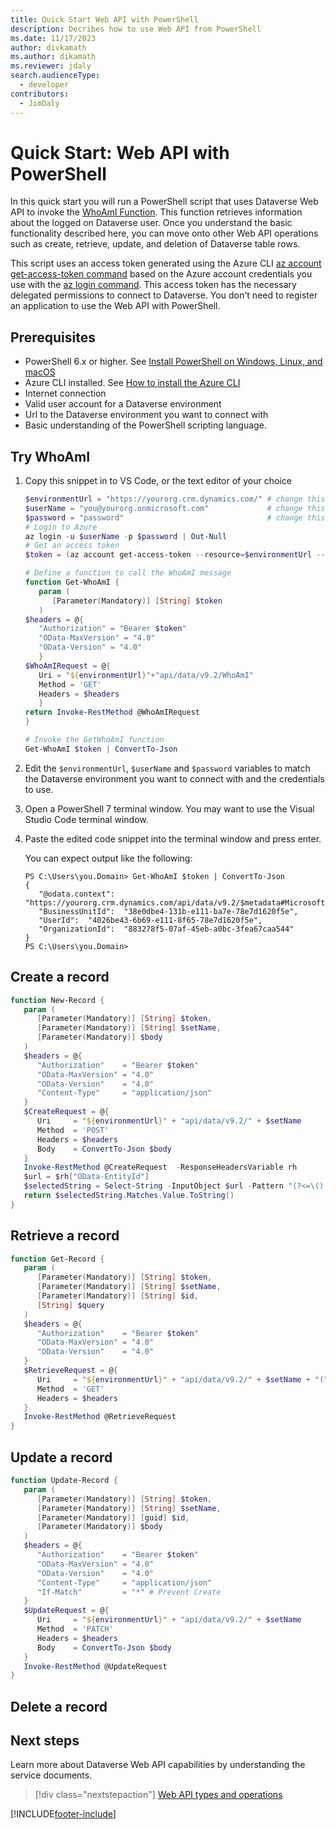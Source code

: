 ```yaml
---
title: Quick Start Web API with PowerShell
description: Decribes how to use Web API from PowerShell
ms.date: 11/17/2023
author: divkamath
ms.author: dikamath
ms.reviewer: jdaly
search.audienceType:
  - developer
contributors:
  - JimDaly
---
```


# Quick Start: Web API with PowerShell

In this quick start you will run a PowerShell script that uses Dataverse Web API to invoke the [WhoAmI Function](xref:Microsoft.Dynamics.CRM.WhoAmI). This function retrieves information about the logged on Dataverse user. Once you understand the basic functionality described here, you can move onto other Web API operations such as create, retrieve, update, and deletion of Dataverse table rows.

This script uses an access token generated using the Azure CLI [az account get-access-token command](/cli/azure/account?view=azure-cli-latest#az-account-get-access-token) based on the Azure account credentials you use with the [az login command](/cli/azure/reference-index?view=azure-cli-latest#az-login). This access token has the necessary delegated permissions to connect to Dataverse. You don't need to register an application to use the Web API with PowerShell.

## Prerequisites

- PowerShell 6.x or higher. See [Install PowerShell on Windows, Linux, and macOS](/powershell/scripting/install/installing-powershell)
- Azure CLI installed. See [How to install the Azure CLI](/cli/azure/install-azure-cli)
- Internet connection
- Valid user account for a Dataverse environment
- Url to the Dataverse environment you want to connect with
- Basic understanding of the PowerShell scripting language.

## Try WhoAmI

1. Copy this snippet in to VS Code, or the text editor of your choice

   ```powershell
   $environmentUrl = "https://yourorg.crm.dynamics.com/" # change this
   $userName = "you@yourorg.onmicrosoft.com"             # change this
   $password = "password"                                # change this
   # Login to Azure
   az login -u $userName -p $password | Out-Null
   # Get an access token
   $token = (az account get-access-token --resource=$environmentUrl --query accessToken --output tsv)
   
   # Define a function to call the WhoAmI message
   function Get-WhoAmI {
      param (
         [Parameter(Mandatory)] [String] $token
      )
   $headers = @{
      "Authorization" = "Bearer $token"
      "OData-MaxVersion" = "4.0"
      "OData-Version" = "4.0"
      }
   $WhoAmIRequest = @{
      Uri = "${environmentUrl}"+"api/data/v9.2/WhoAmI"
      Method = 'GET'
      Headers = $headers
      }
   return Invoke-RestMethod @WhoAmIRequest
   }
   
   # Invoke the GetWhoAmI function
   Get-WhoAmI $token | ConvertTo-Json
   ```

1. Edit the `$environmentUrl`, `$userName` and `$password` variables to match the Dataverse environment you want to connect with and the credentials to use.
1. Open a PowerShell 7 terminal window. You may want to use the Visual Studio Code terminal window.
1. Paste the edited code snippet into the terminal window and press enter.

   You can expect output like the following:

   ```
   PS C:\Users\you.Domain> Get-WhoAmI $token | ConvertTo-Json
   {
      "@odata.context":  "https://yourorg.crm.dynamics.com/api/data/v9.2/$metadata#Microsoft.Dynamics.CRM.WhoAmIResponse",
      "BusinessUnitId":  "38e0dbe4-131b-e111-ba7e-78e7d1620f5e",
      "UserId":  "4026be43-6b69-e111-8f65-78e7d1620f5e",
      "OrganizationId":  "883278f5-07af-45eb-a0bc-3fea67caa544"
   }
   PS C:\Users\you.Domain>
   ```

## Create a record

```powershell
function New-Record {
   param (
      [Parameter(Mandatory)] [String] $token,
      [Parameter(Mandatory)] [String] $setName,
      [Parameter(Mandatory)] $body
   )
   $headers = @{
      "Authorization"    = "Bearer $token"
      "OData-MaxVersion" = "4.0"
      "OData-Version"    = "4.0"
      "Content-Type"     = "application/json"
   }
   $CreateRequest = @{
      Uri     = "${environmentUrl}" + "api/data/v9.2/" + $setName
      Method  = 'POST'
      Headers = $headers
      Body    = ConvertTo-Json $body
   }
   Invoke-RestMethod @CreateRequest  -ResponseHeadersVariable rh
   $url = $rh["OData-EntityId"]
   $selectedString = Select-String -InputObject $url -Pattern "(?<=\().*?(?=\))"
   return $selectedString.Matches.Value.ToString()
}
```

## Retrieve a record

```powershell
function Get-Record {
   param (
      [Parameter(Mandatory)] [String] $token,
      [Parameter(Mandatory)] [String] $setName,
      [Parameter(Mandatory)] [String] $id,
      [String] $query
   )
   $headers = @{
      "Authorization"    = "Bearer $token"
      "OData-MaxVersion" = "4.0"
      "OData-Version"    = "4.0"
   }
   $RetrieveRequest = @{
      Uri     = "${environmentUrl}" + "api/data/v9.2/" + $setName + "(" + $id + ")" + $query
      Method  = 'GET'
      Headers = $headers
   }
   Invoke-RestMethod @RetrieveRequest 
}
```

## Update a record

```powershell
function Update-Record {
   param (
      [Parameter(Mandatory)] [String] $token,
      [Parameter(Mandatory)] [String] $setName,
      [Parameter(Mandatory)] [guid] $id,
      [Parameter(Mandatory)] $body
   )
   $headers = @{
      "Authorization"    = "Bearer $token"
      "OData-MaxVersion" = "4.0"
      "OData-Version"    = "4.0"
      "Content-Type"     = "application/json"
      "If-Match"         = "*" # Prevent Create
   }
   $UpdateRequest = @{
      Uri     = "${environmentUrl}" + "api/data/v9.2/" + $setName
      Method  = 'PATCH'
      Headers = $headers
      Body    = ConvertTo-Json $body
   }
   Invoke-RestMethod @UpdateRequest 
}
```

## Delete a record






## Next steps


Learn more about Dataverse Web API capabilities by understanding the service documents.

> [!div class="nextstepaction"]
> [Web API types and operations](web-api-types-operations.md)


[!INCLUDE[footer-include](../../../includes/footer-banner.md)]
